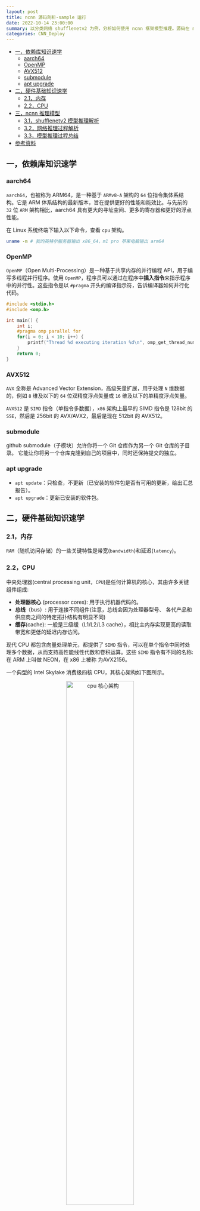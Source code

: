```yaml
---
layout: post
title: ncnn 源码剖析-sample 运行
date: 2022-10-14 23:00:00
summary: 以分类网络 shufflenetv2 为例，分析如何使用 ncnn 框架模型推理。源码在 ncnn/examples/shufflenetv2.cpp文件中，程序主要分为两个函数，分别是 detect_shufflenetv2() 和 print_topk()。
categories: CNN_Deploy
---
```


- [一，依赖库知识速学](#一依赖库知识速学)
  - [aarch64](#aarch64)
  - [OpenMP](#openmp)
  - [AVX512](#avx512)
  - [submodule](#submodule)
  - [apt upgrade](#apt-upgrade)
- [二，硬件基础知识速学](#二硬件基础知识速学)
  - [2.1，内存](#21内存)
  - [2.2，CPU](#22cpu)
- [三，ncnn 推理模型](#三ncnn-推理模型)
  - [3.1，shufflenetv2 模型推理解析](#31shufflenetv2-模型推理解析)
  - [3.2，网络推理过程解析](#32网络推理过程解析)
  - [3.3，模型推理过程总结](#33模型推理过程总结)
- [参考资料](#参考资料)

## 一，依赖库知识速学

### aarch64

`aarch64`，也被称为 ARM64，是一种基于 `ARMv8-A` 架构的 `64` 位指令集体系结构。它是 ARM 体系结构的最新版本，旨在提供更好的性能和能效比。与先前的 `32` 位 `ARM` 架构相比，aarch64 具有更大的寻址空间、更多的寄存器和更好的浮点性能。

在 Linux 系统终端下输入以下命令，查看 `cpu` 架构。

```bash
uname -m # 我的英特尔服务器输出 x86_64，m1 pro 苹果电脑输出 arm64
```
### OpenMP

`OpenMP`（Open Multi-Processing）是一种基于共享内存的并行编程 API，用于编写多线程并行程序。使用 `OpenMP`，程序员可以通过在程序中**插入指令**来指示程序中的并行性。这些指令是以 `#pragma` 开头的编译指示符，告诉编译器如何并行化代码。

```cpp
#include <stdio.h>
#include <omp.h>

int main() {
    int i;
    #pragma omp parallel for
    for(i = 0; i < 10; i++) {
        printf("Thread %d executing iteration %d\n", omp_get_thread_num(), i);
    }
    return 0;
}
```

### AVX512

`AVX` 全称是 Advanced Vector Extension，高级矢量扩展，用于处理 `N` 维数据的，例如 `8` 维及以下的 `64` 位双精度浮点矢量或 `16` 维及以下的单精度浮点矢量。

`AVX512` 是 `SIMD` 指令（单指令多数据），`x86` 架构上最早的 SIMD 指令是 128bit 的 `SSE`，然后是 256bit 的 AVX/AVX2，最后是现在 512bit 的 AVX512。

### submodule

github submodule（子模块）允许你将一个 Git 仓库作为另一个 Git 仓库的子目录。 它能让你将另一个仓库克隆到自己的项目中，同时还保持提交的独立。

### apt upgrade

- `apt update`：只检查，不更新（已安装的软件包是否有可用的更新，给出汇总报告）。
- `apt upgrade`：更新已安装的软件包。

## 二，硬件基础知识速学
### 2.1，内存

`RAM`（随机访问存储）的一些关键特性是带宽(`bandwidth`)和延迟(`latency`)。

### 2.2，CPU

中央处理器(central processing unit，`CPU`)是任何计算机的核心，其由许多关键组件组成:
- **处理器核心** (processor cores): 用于执行机器代码的。
- **总线**（bus）: 用于连接不同组件(注意，总线会因为处理器型号、 各代产品和供应商之间的特定拓扑结构有明显不同)
- **缓存**(cache): 一般是三级缓（L1/L2/L3 cache），相比主内存实现更高的读取带宽和更低的延迟内存访问。

现代 CPU 都包含向量处理单元，都提供了 `SIMD` 指令，可以在单个指令中同时处理多个数据，从而支持高性能线性代数和卷积运算。这些 `SIMD` 指令有不同的名称: 在 ARM 上叫做 NEON，在 x86 上被称 为AVX2156。

一个典型的 Intel Skylake 消费级四核 CPU，其核心架构如下图所示。

<div align="center">
<img src="../images/ncnn/cpu_architecture.png" width="60%" alt="cpu 核心架构">
</div>

## 三，ncnn 推理模型

### 3.1，shufflenetv2 模型推理解析

这里以分类网络 shufflenetv2 为例，分析如何使用 `ncnn` 框架模型推理。源码在 `ncnn/examples/shufflenetv2.cpp`文件中，程序主要分为两个函数，分别是 `detect_shufflenetv2()` 和 `print_topk()`。前者用于运行图片分类网络，后者用于输出前 N 个分类结果。代码流程总结如下:

1. 在 `detect_shufflenetv2` 函数中，主要使用了 `ncnn::Net` 类进行模型加载和推理，主要流程如下：
   - 加载模型参数和模型二进制文件。
   - 将输入图片 `cv::Mat` 格式转换为 `ncnn::Mat` 格式，同时进行 resize 和归一化操作。
   - 创建 `ncnn::Extractor` 对象，并设置输入和输出。
   - 进行推理计算，得到分类输出结果。
   - 对输出结果进行 `softmax` 操作。
   - 将输出结果转换为 vector<float> 类型的数据，存储到 cls_scores 中。

2. 调用 `print_topk` 函数输出 cls_scores 的前 `topk` 个类别及其得分，具体实现步骤如下：
   - 定义一个向量 `std::vector<std::pair<float, int>> vec`，其元素类型为 `<float, int>`，其中第一个元素为分类得分，第二个元素为该分类的索引。
   - 遍历分类模型输出结果 `cls_scores`，将其与索引值组成一个 `<float, int>` 类型的元素，放入向量 `vec` 中。
   - 使用 `std::partial_sort()` 函数，将向量 `vec` 进行部分排序，按照得分从大到小的顺序排列。
   - 遍历排好序的向量 `vec`，输出前 `topk` 个元素的索引和得分值。

3. 最后主函数 main 中先调用 cv::imread 函数完成图像的读取操作，而后调用 `detect_shufflenetv2` 和 `print_topk` 函数，完成 shufflenetv2 网络推理和图片分类结果概率值输出的操作。

`print_topk` 函数代码及其注释如下:

```cpp
// 定义函数，输入为一个向量 cls_scores 和需要输出的 topk 数量
static int print_topk(const std::vector<float>& cls_scores, int topk)
{
    // 1，定义一个向量 vec，其元素类型为 <float, int>，用于存储分类得分和索引值
    int size = cls_scores.size();
    std::vector<std::pair<float, int> > vec;
    vec.resize(size);

    // 2，遍历分类得分，将其与索引值组成 <float, int> 元素，并存入向量 vec 中
    for (int i = 0; i < size; i++)
    {
        vec[i] = std::make_pair(cls_scores[i], i);
    }

    // 3，使用 std::partial_sort() 函数，将向量 vec 进行部分排序，按照得分从大到小的顺序排列
    std::partial_sort(vec.begin(), vec.begin() + topk, vec.end(),
                      std::greater<std::pair<float, int> >());

    // 4，遍历排好序的向量 vec，输出前 topk 个元素的索引和得分值
    for (int i = 0; i < topk; i++)
    {
        float score = vec[i].first;
        int index = vec[i].second;
        fprintf(stderr, "%d = %f\n", index, score);
    }

    return 0;
}
```

值得注意的是，虽然调用 `print_topk` 函数得到了最高得分及其类别索引，但还需要**将类别索引转换为类别字符串**。这通常需要预先定义一个包含所有类别字符串的向量 `class_names`，并将其与类别索引一一对应。另外， `class_names` 的定义需与模型训练时的类别标签一致，否则会出现类别不匹配的情况。

最后，实际跑下 sample 看下运行结果，这里模型用的是 imagenet 训练的 shufflenetv2 模型，然后用编译好的 shufflenetv2 程序去跑测试图片，输入图片和程序运行结果如下:

<div align="center">
<img src="../images/ncnn/dog.png" width="60%" alt="dog">
</div>

```bash
/ncnn/build/examples# ./shufflenetv2 demo.jpeg
270 = 0.455700
279 = 0.303561
174 = 0.057936
```

输入图像的类别索引是 `270`，参考文章[ImageNet 2012 1000分类名称和编号](https://zhuanlan.zhihu.com/p/315368462)，可知该类别是 dog（狗）。

### 3.2，网络推理过程解析

下面再看下**网络推理**代码的整体流程解析：

1，首先需要 `Net` 对象，然后使用 `load_param` 和 `load_bin` 两个接口载入模型结构参数和模型权重参数文件:

```cpp
// 为了方便阅读，和官方代码比有所删减
ncnn::Net shufflenetv2;
shufflenetv2.load_param("shufflenet_v2_x0.5.param")
shufflenetv2.load_model("shufflenet_v2_x0.5.bin")
```

2，定义好 Net 对象后，可以调用相应的 create_extractor 接口创建 `Extractor`，Extractor 对象是完成图像数据输入和模型推理的类，虽然它也是对 Net 的相关接口做了封装。

```cpp
ncnn::Extractor ex = shufflenetv2.create_extractor();
ex.input("data", in);
ncnn::Mat out;
ex.extract("fc", out); // 提取网络输出结果到 out 矩阵中
```

3，模型推理结果后处理，对网络推理结果执行 softmax 操作得到概率矩阵，而后转换为 vector<float> 类型的数据。

```cpp
// 对输出结果矩阵进行 softmax 操作
// manually call softmax on the fc output
// convert result into probability
// skip if your model already has softmax operation
{
    ncnn::Layer* softmax = ncnn::create_layer("Softmax");

    ncnn::ParamDict pd;
    softmax->load_param(pd);

    softmax->forward_inplace(out, shufflenetv2.opt);

    delete softmax;
}

// 将softmax输出结果转换为 vector<float> 类型的数据，存储到 cls_scores 中
out = out.reshape(out.w * out.h * out.c);

cls_scores.resize(out.w);
for (int j = 0; j < out.w; j++)
{
    cls_scores[j] = out[j];
}
```

这里之所以需要手动调用 softmax 层，是因为官方提供的 shufflenetv2 模型结构文件的最后一层是 `fc` 层，没有 `softmax` 层。

<div align="center">
<img src="../images/ncnn/shufflenetv2_param.png" width="60%" alt="shufflenetv2_param">
</div>

值得注意的是，ncnn::Mat 类型默认采用的是 NCHW （通道在前，即 Number-Channel-Height-Width）的格式。在常见的分类任务中，ncnn 网络输出的一般是一个大小为 [1, 1, num_classes] 的张量，其中第三个维度的大小为类别数，上述代码即 `out.w` 表示类别数量，而 out.h 和 out.c 都为 1。

### 3.3，模型推理过程总结

1，模型推理过程可总结为下述步骤:

1. **输入数据准备**：输入数据可以是图像、文本或其他形式的数据。在ncnn中，输入数据通常被转化为多维张量，其中第一维是数据的数量，其余维度表示数据的形状和尺寸。
2. **加载模型参数和模型权重文件**：通过 Net 类的 `load_param` 和 `load_bin` 两个接口实现。
3. **模型前向计算**：从模型的输入层开始，逐层计算模型的输出。每个层接收上一层的输出作为输入，并执行特定的算子，比如：卷积、池化、全连接等。在逐层计算过程中，模型各层的参数和权重数据也被用于更新模型的输出。最终，模型的输出被传递到模型的输出层。
4. **输出数据解析**：模型的输出数据通常被转化为外部应用程序可用的格式。例如，在图像分类任务中，模型的输出可以是一个**概率向量**，表示输入图像属于每个类别的概率分布。在ncnn中，输出数据可以转化为多维张量或其他形式的数据。

2，ncnn 加载/解析模型参数和权重文件的步骤还是很复杂的，可总结如下:

1. 读取二进制参数和权重文件，并存储为字节数组。
2. 解析字节数组中的头部信息，包括文件版本号、模型结构信息等。
3. 解析层级信息，包括每个层的**名称、类型、输入输出维度**等信息，并保存在 `blobs` 中，Blob 类由：网络层 name、**依赖层索引**：producer 和 consumer，及上一层和下一网络层索引、**网络层 shape** 组成。
4. 解析每个层的参数和权重数据，将其存储为矩阵或向量。

## 参考资料

1. [Git submodule使用指南（一）](https://juejin.cn/post/6844903812524670984)